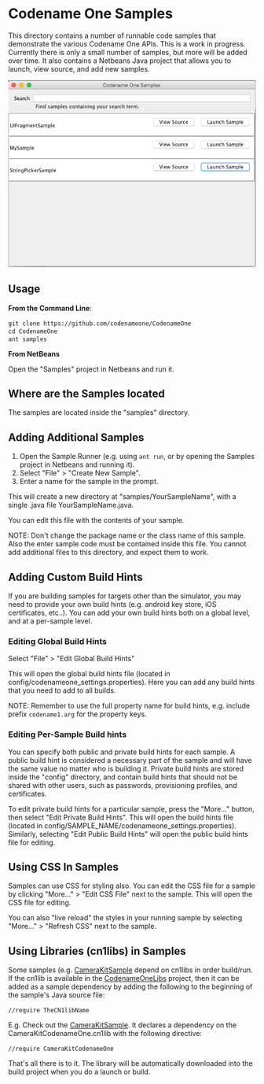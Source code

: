# Codename One Samples

This directory contains a number of runnable code samples that demonstrate the various Codename One APIs.  This is a work in progress.  Currently there is only a small number of samples, but more will be added over time.  It also contains a Netbeans Java project that allows you to launch, view source, and add new samples.

![SampleRunner](images/screenshot.png)

## Usage

**From the Command Line**:

~~~~
git clone https://github.com/codenameone/CodenameOne
cd CodenameOne
ant samples
~~~~

**From NetBeans**

Open the "Samples" project in Netbeans and run it.

## Where are the Samples located

The samples are located inside the "samples" directory.

## Adding Additional Samples

1. Open the Sample Runner (e.g. using `ant run`, or by opening the Samples project in Netbeans and running it).
2. Select "File" > "Create New Sample".
3. Enter a name for the sample in the prompt.

This will create a new directory at "samples/YourSampleName", with a single .java file YourSampleName.java.

You can edit this file with the contents of your sample.

NOTE:  Don't change the package name or the class name of this sample.  Also the enter sample code must be contained inside this file.  You cannot add additional files to this directory, and expect them to work.

## Adding Custom Build Hints

If you are building samples for targets other than the simulator, you may need to provide your own build hints (e.g. android key store, iOS certificates, etc..).  You can add your own build hints both on a global level, and at a per-sample level.

### Editing Global Build Hints

Select "File" > "Edit Global Build Hints"

This will open the global build hints file (located in config/codenameone_settings.properties).  Here you can add any build hints that you need to add to all builds.  

NOTE: Remember to use the full property name for build hints, e.g. include prefix `codename1.arg` for the property keys.

### Editing Per-Sample Build hints

You can specify both public and private build hints for each sample.  A public build hint is considered a necessary part of the sample and will have the same value no matter who is building it.  Private build hints are stored inside the "config" directory, and contain build hints that should not be shared with other users, such as passwords, provisioning profiles, and certificates.

To edit private build hints for a particular sample, press the "More..." button, then select "Edit Private Build Hints".  This will open the build hints file (located in config/SAMPLE_NAME/codenameone_settings.properties).  Similarly, selecting "Edit Public Build Hints" will open the public build hints file for editing.

## Using CSS In Samples

Samples can use CSS for styling also.  You can edit the CSS file for a sample by clicking "More..." > "Edit CSS File" next to the sample.  This will open the CSS file for editing.

You can also "live reload" the styles in your running sample by selecting "More..." > "Refresh CSS" next to the sample.

## Using Libraries (cn1libs) in Samples

Some samples (e.g. [CameraKitSample](https://github.com/codenameone/CodenameOne/blob/master/Samples/samples/CameraKitSample/CameraKitSample.java) depend on cn1libs in order build/run. If the cn1lib is available in the [CodenameOneLibs](https://github.com/codenameone/CodenameOneLibs) project, then it can be added as a sample dependency by adding the following to the beginning of the sample's Java source file:

~~~~
//require TheCN1libName
~~~~

E.g. Check out the [CameraKitSample](https://github.com/codenameone/CodenameOne/blob/master/Samples/samples/CameraKitSample/CameraKitSample.java).  It declares a dependency on the CameraKitCodenameOne.cn1lib with the following directive:

~~~~
//require CameraKitCodenameOne
~~~~

That's all there is to it.  The library will be automatically downloaded into the build project when you do a launch or build.



